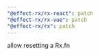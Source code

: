 ```yaml
---
"@effect-rx/rx-react": patch
"@effect-rx/rx-vue": patch
"@effect-rx/rx": patch
---
```


allow resetting a Rx.fn
